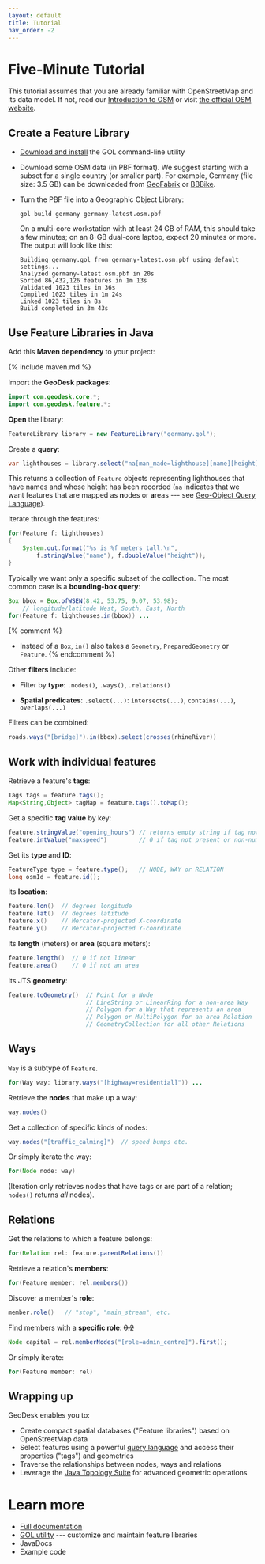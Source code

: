 ```yaml
---
layout: default
title: Tutorial
nav_order: -2
---
```

# Five-Minute Tutorial

<div class="box note" markdown="1">

This tutorial assumes that you are already familiar with OpenStreetMap and its data model. If not, read our [Introduction to OSM](intro-to-osm) or visit [the official OSM website](https://wiki.openstreetmap.org/wiki/Develop).

</div>

## Create a Feature Library

- [Download and install](https://www.geodesk.com/download) the GOL command-line utility

- Download some OSM data (in PBF format). We suggest starting with a subset for a single
  country (or smaller part). For example, Germany (file size: 3.5 GB) can be downloaded from
  [GeoFabrik](https://download.geofabrik.de/europe/germany.html) or
  [BBBike](https://download.bbbike.org/osm/planet/sub-planet/). 
 
- Turn the PBF file into a Geographic Object Library:   

  ```
  gol build germany germany-latest.osm.pbf
  ```

  On a multi-core workstation with at least 24 GB of RAM, this should take a few minutes;
  on an 8-GB dual-core laptop, expect 20 minutes or more. The output will look like this:

  ```
  Building germany.gol from germany-latest.osm.pbf using default settings...
  Analyzed germany-latest.osm.pbf in 20s 
  Sorted 86,432,126 features in 1m 13s
  Validated 1023 tiles in 36s
  Compiled 1023 tiles in 1m 24s
  Linked 1023 tiles in 8s
  Build completed in 3m 43s  
  ```
  
## Use Feature Libraries in Java  

Add this **Maven dependency** to your project:

{% include maven.md %}

Import the **GeoDesk packages**:

```java
import com.geodesk.core.*;
import com.geodesk.feature.*;
```
  
**Open** the library:

```java
FeatureLibrary library = new FeatureLibrary("germany.gol");   
```

Create a **query**:

```java
var lighthouses = library.select("na[man_made=lighthouse][name][height]");   
```
  
This returns a collection of `Feature` objects representing lighthouses that
have names and whose height has been recorded (`na` indicates that we want 
features that are mapped as **n**odes or **a**reas --- see [Geo-Object Query Language](goql)).

Iterate through the features:

```java
for(Feature f: lighthouses)
{
    System.out.format("%s is %f meters tall.\n", 
        f.stringValue("name"), f.doubleValue("height"));      
}   
```
  
Typically we want only a specific subset of the collection. The
most common case is a **bounding-box query**:

```java
Box bbox = Box.ofWSEN(8.42, 53.75, 9.07, 53.98);
    // longitude/latitude West, South, East, North
for(Feature f: lighthouses.in(bbox)) ...
```
{% comment %}
- Instead of a `Box`, `in()` also takes a `Geometry`, `PreparedGeometry` or `Feature`.
{% endcomment %}

Other **filters** include:

- Filter by **type**: `.nodes()`, `.ways()`, `.relations()`
 
- **Spatial predicates**: `.select(...)`: `intersects(...)`, `contains(...)`, `overlaps(...)`

Filters can be combined:

```java
roads.ways("[bridge]").in(bbox).select(crosses(rhineRiver))
```


## Work with individual features

Retrieve a feature's **tags**:

```java
Tags tags = feature.tags();
Map<String,Object> tagMap = feature.tags().toMap();
```

Get a specific **tag value** by key:

```java
feature.stringValue("opening_hours") // returns empty string if tag not present
feature.intValue("maxspeed")         // 0 if tag not present or non-numeric
```

Get its **type** and **ID**:

```java
FeatureType type = feature.type();   // NODE, WAY or RELATION
long osmId = feature.id();     
```

Its **location**:

```java
feature.lon()  // degrees longitude
feature.lat()  // degrees latitude
feature.x()    // Mercator-projected X-coordinate
feature.y()    // Mercator-projected Y-coordinate
```

Its **length** (meters) or **area** (square meters):

```java
feature.length()  // 0 if not linear
feature.area()    // 0 if not an area
```


Its JTS **geometry**:

```java
feature.toGeometry()  // Point for a Node
                      // LineString or LinearRing for a non-area Way
                      // Polygon for a Way that represents an area
                      // Polygon or MultiPolygon for an area Relation
                      // GeometryCollection for all other Relations
```

<!--
This creates:

<table>
<tr>
<td markdown="1">
`Point` 
</td>
<td markdown="1">
for a `Node`
</td>
</tr>
<tr>
<td markdown="1">
`LineString` or `LinearRing`  
</td>
<td markdown="1">
for a non-area `Way`
</td>
</tr>
<tr>
<td markdown="1">
`Polygon`  
</td>
<td markdown="1">
for a `Way` that represents an area
</td>
</tr>
<tr>
<td markdown="1">
`Polygon` or `MultiPolygon`   
</td>
<td markdown="1">
for an area `Relation`
</td>
</tr>
<tr>
<td markdown="1">
`GeometryCollection`   
</td>
<td markdown="1">
for any other kind of `Relation`
</td>
</tr>
</table>
-->

## Ways

`Way` is a subtype of `Feature`. 

```java
for(Way way: library.ways("[highway=residential]")) ...
```

Retrieve the **nodes** that make up a way:

```java
way.nodes()
```

Get a collection of specific kinds of nodes:

```java
way.nodes("[traffic_calming]")  // speed bumps etc.
```

Or simply iterate the way:

```java
for(Node node: way) 
```

(Iteration only retrieves nodes that have tags or are part of a relation;
 `nodes()` returns *all* nodes).

## Relations

Get the relations to which a feature belongs:

```java
for(Relation rel: feature.parentRelations()) 
```

Retrieve a relation's **members**:

```java
for(Feature member: rel.members())
```

Discover a member's **role**:

```java
member.role()   // "stop", "main_stream", etc.
```

Find members with a **specific role**: ~~0.2~~

```java
Node capital = rel.memberNodes("[role=admin_centre]").first();
```

Or simply iterate:

```java
for(Feature member: rel)
```

## Wrapping up

GeoDesk enables you to:

- Create compact spatial databases ("Feature libraries") based on OpenStreetMap data
- Select features using a powerful [query language](goql) and access their properties
  ("tags") and geometries
- Traverse the relationships between nodes, ways and relations 
- Leverage the [Java Topology Suite](https://github.com/locationtech/jts) for advanced geometric operations

<div class="box note" markdown="1">

# Learn more

- [Full documentation](guide)
- [GOL utility](gol) --- customize and maintain feature libraries 
- JavaDocs
- Example code

</div>


